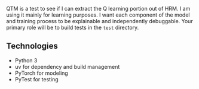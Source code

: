 QTM is a test to see if I can extract the Q learning portion out of HRM.
I am using it mainly for learning purposes.
I want each component of the model and training process to be explainable and independently debuggable.
Your primary role will be to build tests in the `test` directory.

## Technologies

- Python 3
- uv for dependency and build management
- PyTorch for modeling
- PyTest for testing
